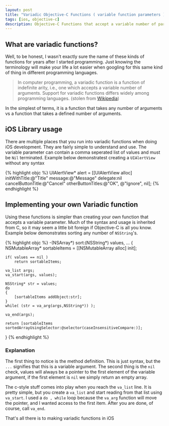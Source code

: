 ```yaml
---
layout: post
title: "Variadic Objective-C Functions ( variable function parameters )"
tags: [ios, objective-c]
description: Objective-C Functions that accept a variable number of parameters / arguments
---
```


## What are variadic functions?
Well, to be honest, I wasn't exactly sure the name of these kinds of functions for years after I started programming.  Just knowing the terminology will make your life a lot easier when googling for this same kind of thing in different programming languages.

>In computer programming, a variadic function is a function of indefinite arity, i.e., one which accepts a variable number of arguments. Support for variadic functions differs widely among programming languages. (stolen from [Wikipedia](http://en.wikipedia.org/wiki/Variadic_function))

In the simplest of terms, it is a function that takes any number of arguments vs a function that takes a defined number of arguments.

## iOS Library usage
There are multiple places that you run into variadic functions when doing iOS development.  They are fairly simple to understand and use.  The variable parameter can contain a comma seperated list of values and must be `Nil` terminated.  Example below demonstratest creating a `UIAlertView` without any syntax

{% highlight objc %}
UIAlertView* alert = [[UIAlertView alloc] initWithTitle:@"Title"
                                                message:@"Message"
                                               delegate:nil
                                      cancelButtonTitle:@"Cancel"
                                      otherButtonTitles:@"OK", @"Ignore", nil];
{% endhighlight %}

## Implementing your own Variadic function
Using these functions is simpler than creating your own function that accepts a variable parameter.  Much of the syntax and usage is inherited from C, so it may seem a little bit foreign if Objective-C is all you know.  Example below demonstrates sorting any number of `NSString`'s.

{% highlight objc %}
-(NSArray*) sort:(NSString*) values, ...
{
    NSMutableArray* sortableItems = [[NSMutableArray alloc] init];

    if( values == nil )
        return sortableItems;

    va_list args;
    va_start(args, values);

    NSString* str = values;
    do
    {
        [sortableItems addObject:str];
    }
    while( (str = va_arg(args,NSString*)) );

    va_end(args);

    return [sortableItems sortedArrayUsingSelector:@selector(caseInsensitiveCompare:)];
}
{% endhighlight %}

### Explanation
The first thing to notice is the method definition.  This is just syntax, but the `...` signifies that this is a variable argument.  The second thing is the `nil` check, values will always be a pointer to the first element of the variable argument, if the first element is `nil` we simply return an empty array.

The c-style stuff comes into play when you reach the `va_list` line.  It is pretty simple, but you create a `va_list` and start reading from that list using `va_start`.  I used a `do , while` loop because the `va_arg` function will move the pointer, and I wanted access to the first item.  After you are done, of course, call `va_end`.

That's all there is to making variadic functions in iOS
